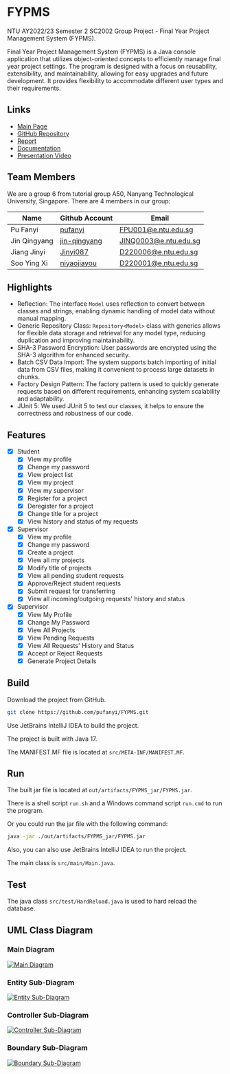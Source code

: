 # FYPMS

<link rel="stylesheet" href="css/style.css">

NTU AY2022/23 Semester 2 SC2002 Group Project - Final Year Project Management System (FYPMS). 

Final Year Project Management System (FYPMS) is a Java console application that utilizes object-oriented concepts to efficiently manage final year project settings. The program is designed with a focus on reusability, extensibility, and maintainability, allowing for easy upgrades and future development. It provides flexibility to accommodate different user types and their requirements.

## Links

- [Main Page](https://pufanyi.github.io/FYPMS)
- [GitHub Repository](https://github.com/pufanyi/FYPMS)
- [Report](https://pufanyi.github.io/FYPMS/report/A50-grp6_report.pdf)
- [Documentation](https://pufanyi.github.io/FYPMS/docs)
- [Presentation Video](https://youtu.be/8FikWzfHlLA)

## Team Members

We are a group 6 from tutorial group A50, Nanyang Technological University, Singapore. There are 4 members in our group:

| Name         | Github Account                                  | Email                 |
|--------------|-------------------------------------------------|-----------------------|
| Pu Fanyi     | [pufanyi](https://github.com/pufanyi)           | FPU001@e.ntu.edu.sg   |
| Jin Qingyang | [jin-qingyang](https://github.com/jin-qingyang) | JINQ0003@e.ntu.edu.sg |
| Jiang Jinyi  | [Jinyi087](https://github.com/Jinyi087)         | D220006@e.ntu.edu.sg  |
| Soo Ying Xi  | [niyaojiayou](https://github.com/niyaojiayou)   | D220001@e.ntu.edu.sg  |

## Highlights
- Reflection: The interface `Model` uses reflection to convert between classes and strings, enabling dynamic handling of model data without manual mapping.
- Generic Repository Class: `Repository<Model>` class with generics allows for flexible data storage and retrieval for any model type, reducing duplication and improving maintainability.
- SHA-3 Password Encryption: User passwords are encrypted using the SHA-3 algorithm for enhanced
security.
- Batch CSV Data Import: The system supports batch importing of initial data from CSV files, making it convenient to process large datasets in chunks.
- Factory Design Pattern: The factory pattern is used to quickly generate requests based on different requirements, enhancing system scalability and adaptability.
- JUnit 5: We used JUnit 5 to test our classes, it helps to ensure the correctness and robustness of our code.

## Features

- [x] Student
  - [x] View my profile
  - [x] Change my password
  - [x] View project list
  - [x] View my project
  - [x] View my supervisor
  - [x] Register for a project
  - [x] Deregister for a project
  - [x] Change title for a project
  - [x] View history and status of my requests
- [x] Supervisor
  - [x] View my profile
  - [x] Change my password
  - [x] Create a project
  - [x] View all my projects
  - [x] Modify title of projects
  - [x] View all pending student requests
  - [x] Approve/Reject student requests
  - [x] Submit request for transferring
  - [x] View all incoming/outgoing requests' history and status
- [x] Supervisor
  - [x] View My Profile
  - [x] Change My Password
  - [x] View All Projects
  - [x] View Pending Requests
  - [x] View All Requests' History and Status
  - [x] Accept or Reject Requests
  - [x] Generate Project Details

## Build

Download the project from GitHub.

```bash
git clone https://github.com/pufanyi/FYPMS.git
```

Use JetBrains IntelliJ IDEA to build the project.

The project is built with Java 17.

The MANIFEST.MF file is located at `src/META-INF/MANIFEST.MF`.

## Run

The built jar file is located at `out/artifacts/FYPMS_jar/FYPMS.jar`.

There is a shell script `run.sh` and a Windows command script `run.cmd` to run the program.

Or you could run the jar file with the following command:

```bash
java -jar ./out/artifacts/FYPMS_jar/FYPMS.jar
```

Also, you can also use JetBrains IntelliJ IDEA to run the project.

The main class is `src/main/Main.java`.

## Test

The java class `src/test/HardReload.java` is used to hard reload the database.

## UML Class Diagram

### Main Diagram

[![Main Diagram](UMLClassDiagram/main.svg)](UMLClassDiagram/main.svg)

### Entity Sub-Diagram

[![Entity Sub-Diagram](UMLClassDiagram/entity.svg)](UMLClassDiagram/entity.svg)

### Controller Sub-Diagram

[![Controller Sub-Diagram](UMLClassDiagram/controller.svg)](UMLClassDiagram/controller.svg)

### Boundary Sub-Diagram

[![Boundary Sub-Diagram](UMLClassDiagram/boundary.svg)](UMLClassDiagram/boundary.svg)

